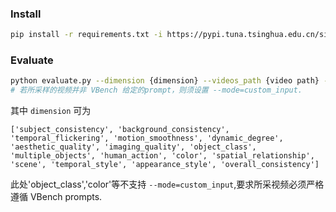 ### Install
```bash
pip install -r requirements.txt -i https://pypi.tuna.tsinghua.edu.cn/simple/
```
### Evaluate
```bash
python evaluate.py --dimension {dimension} --videos_path {video path} --output_path {output path} --mode=custom_input 
# 若所采样的视频并非 VBench 给定的prompt，则须设置 --mode=custom_input. 
```
其中 `dimension` 可为
```
['subject_consistency', 'background_consistency', 'temporal_flickering', 'motion_smoothness', 'dynamic_degree', 'aesthetic_quality', 'imaging_quality', 'object_class', 'multiple_objects', 'human_action', 'color', 'spatial_relationship', 'scene', 'temporal_style', 'appearance_style', 'overall_consistency']
```
此处'object_class','color'等不支持 `--mode=custom_input`,要求所采视频必须严格遵循 VBench prompts.
